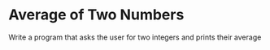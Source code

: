 
# Average of Two Numbers

Write a program that asks the user for two integers and prints their average
